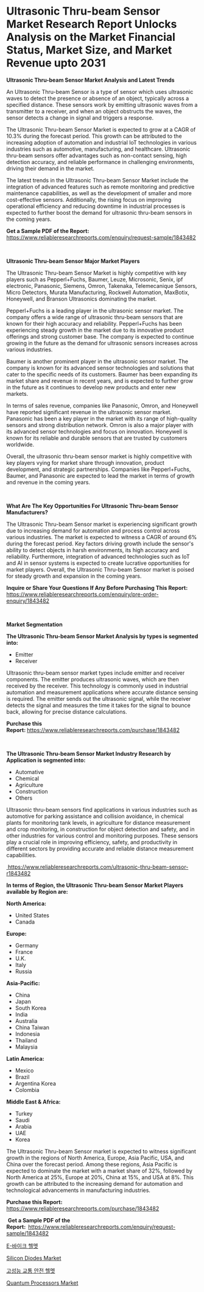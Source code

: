 <p><h1>Ultrasonic Thru-beam Sensor Market Research Report Unlocks Analysis on the Market Financial Status, Market Size, and Market Revenue upto 2031</h1></p><p><strong>Ultrasonic Thru-beam Sensor Market Analysis and Latest Trends</strong></p>
<p><p>An Ultrasonic Thru-beam Sensor is a type of sensor which uses ultrasonic waves to detect the presence or absence of an object, typically across a specified distance. These sensors work by emitting ultrasonic waves from a transmitter to a receiver, and when an object obstructs the waves, the sensor detects a change in signal and triggers a response.</p><p>The Ultrasonic Thru-beam Sensor Market is expected to grow at a CAGR of 10.3% during the forecast period. This growth can be attributed to the increasing adoption of automation and industrial IoT technologies in various industries such as automotive, manufacturing, and healthcare. Ultrasonic thru-beam sensors offer advantages such as non-contact sensing, high detection accuracy, and reliable performance in challenging environments, driving their demand in the market.</p><p>The latest trends in the Ultrasonic Thru-beam Sensor Market include the integration of advanced features such as remote monitoring and predictive maintenance capabilities, as well as the development of smaller and more cost-effective sensors. Additionally, the rising focus on improving operational efficiency and reducing downtime in industrial processes is expected to further boost the demand for ultrasonic thru-beam sensors in the coming years.</p></p>
<p><strong>Get a Sample PDF of the Report:&nbsp;</strong> <a href="https://www.reliableresearchreports.com/enquiry/request-sample/1843482">https://www.reliableresearchreports.com/enquiry/request-sample/1843482</a></p>
<p>&nbsp;</p>
<p><strong>Ultrasonic Thru-beam Sensor Major Market Players</strong></p>
<p><p>The Ultrasonic Thru-beam Sensor Market is highly competitive with key players such as Pepperl+Fuchs, Baumer, Leuze, Microsonic, Senix, ipf electronic, Panasonic, Siemens, Omron, Takenaka, Telemecanique Sensors, Micro Detectors, Murata Manufacturing, Rockwell Automation, MaxBotix, Honeywell, and Branson Ultrasonics dominating the market.</p><p>Pepperl+Fuchs is a leading player in the ultrasonic sensor market. The company offers a wide range of ultrasonic thru-beam sensors that are known for their high accuracy and reliability. Pepperl+Fuchs has been experiencing steady growth in the market due to its innovative product offerings and strong customer base. The company is expected to continue growing in the future as the demand for ultrasonic sensors increases across various industries.</p><p>Baumer is another prominent player in the ultrasonic sensor market. The company is known for its advanced sensor technologies and solutions that cater to the specific needs of its customers. Baumer has been expanding its market share and revenue in recent years, and is expected to further grow in the future as it continues to develop new products and enter new markets.</p><p>In terms of sales revenue, companies like Panasonic, Omron, and Honeywell have reported significant revenue in the ultrasonic sensor market. Panasonic has been a key player in the market with its range of high-quality sensors and strong distribution network. Omron is also a major player with its advanced sensor technologies and focus on innovation. Honeywell is known for its reliable and durable sensors that are trusted by customers worldwide.</p><p>Overall, the ultrasonic thru-beam sensor market is highly competitive with key players vying for market share through innovation, product development, and strategic partnerships. Companies like Pepperl+Fuchs, Baumer, and Panasonic are expected to lead the market in terms of growth and revenue in the coming years.</p></p>
<p>&nbsp;</p>
<p><strong>What Are The Key Opportunities For Ultrasonic Thru-beam Sensor Manufacturers?</strong></p>
<p><p>The Ultrasonic Thru-beam Sensor market is experiencing significant growth due to increasing demand for automation and process control across various industries. The market is expected to witness a CAGR of around 6% during the forecast period. Key factors driving growth include the sensor's ability to detect objects in harsh environments, its high accuracy and reliability. Furthermore, integration of advanced technologies such as IoT and AI in sensor systems is expected to create lucrative opportunities for market players. Overall, the Ultrasonic Thru-beam Sensor market is poised for steady growth and expansion in the coming years.</p></p>
<p><strong>Inquire or Share Your Questions If Any Before Purchasing This Report:</strong> <a href="https://www.reliableresearchreports.com/enquiry/pre-order-enquiry/1843482">https://www.reliableresearchreports.com/enquiry/pre-order-enquiry/1843482</a></p>
<p>&nbsp;</p>
<p><strong>Market Segmentation</strong></p>
<p><strong>The Ultrasonic Thru-beam Sensor Market Analysis by types is segmented into:</strong></p>
<p><ul><li>Emitter</li><li>Receiver</li></ul></p>
<p><p>Ultrasonic thru-beam sensor market types include emitter and receiver components. The emitter produces ultrasonic waves, which are then received by the receiver. This technology is commonly used in industrial automation and measurement applications where accurate distance sensing is required. The emitter sends out the ultrasonic signal, while the receiver detects the signal and measures the time it takes for the signal to bounce back, allowing for precise distance calculations.</p></p>
<p><strong>Purchase this Report:&nbsp;</strong><a href="https://www.reliableresearchreports.com/purchase/1843482">https://www.reliableresearchreports.com/purchase/1843482</a></p>
<p>&nbsp;</p>
<p><strong>The Ultrasonic Thru-beam Sensor Market Industry Research by Application is segmented into:</strong></p>
<p><ul><li>Automative</li><li>Chemical</li><li>Agriculture</li><li>Construction</li><li>Others</li></ul></p>
<p><p>Ultrasonic thru-beam sensors find applications in various industries such as automotive for parking assistance and collision avoidance, in chemical plants for monitoring tank levels, in agriculture for distance measurement and crop monitoring, in construction for object detection and safety, and in other industries for various control and monitoring purposes. These sensors play a crucial role in improving efficiency, safety, and productivity in different sectors by providing accurate and reliable distance measurement capabilities.</p></p>
<p><a href="https://www.reliableresearchreports.com/ultrasonic-thru-beam-sensor-r1843482">&nbsp;https://www.reliableresearchreports.com/ultrasonic-thru-beam-sensor-r1843482</a></p>
<p><strong>In terms of Region, the Ultrasonic Thru-beam Sensor Market Players available by Region are:</strong></p>
<p>
    <p> <strong> North America: </strong>
        <ul>
            <li>United States</li>
            <li>Canada</li>
        </ul>
        </p> 
    <p> <strong> Europe: </strong>
        <ul>
            <li>Germany</li>
            <li>France</li>
            <li>U.K.</li>
            <li>Italy</li>
            <li>Russia</li>
        </ul>
        </p> 
    <p> <strong> Asia-Pacific: </strong>
        <ul>
            <li>China</li>
            <li>Japan</li>
            <li>South Korea</li>
            <li>India</li>
            <li>Australia</li>
            <li>China Taiwan</li>
            <li>Indonesia</li>
            <li>Thailand</li>
            <li>Malaysia</li>
        </ul>
        </p> 
    <p> <strong> Latin America: </strong>
        <ul>
            <li>Mexico</li>
            <li>Brazil</li>
            <li>Argentina Korea</li>
            <li>Colombia</li>
        </ul>
        </p> 
    <p> <strong> Middle East & Africa: </strong>
        <ul>
            <li>Turkey</li>
            <li>Saudi</li>
            <li>Arabia</li>
            <li>UAE</li>
            <li>Korea</li>
        </ul>
    </p>
    </p>
<p><p>The Ultrasonic Thru-beam Sensor market is expected to witness significant growth in the regions of North America, Europe, Asia Pacific, USA, and China over the forecast period. Among these regions, Asia Pacific is expected to dominate the market with a market share of 32%, followed by North America at 25%, Europe at 20%, China at 15%, and USA at 8%. This growth can be attributed to the increasing demand for automation and technological advancements in manufacturing industries.</p></p>
<p><strong>Purchase this Report: </strong><a href="https://www.reliableresearchreports.com/purchase/1843482">https://www.reliableresearchreports.com/purchase/1843482</a></p>
<p>&nbsp;<strong>Get a Sample PDF of the Report:&nbsp;&nbsp;</strong><a href="https://www.reliableresearchreports.com/enquiry/request-sample/1843482">https://www.reliableresearchreports.com/enquiry/request-sample/1843482</a></p>
<p><strong></strong></p>
<p><p><a href="https://github.com/ahmadrevanz10/Market-Research-Report-List-1/blob/main/6296661158021.md">E-바이크 헬멧</a></p><p><a href="https://github.com/KeeganBarrows2023/Market-Research-Report-List-1/blob/main/silicon-diodes-market.md">Silicon Diodes Market</a></p><p><a href="https://github.com/nigaleamar09/Market-Research-Report-List-1/blob/main/6058715158022.md">고성능 교통 안전 헬멧</a></p><p><a href="https://github.com/Alonsoolds3wq1d81czn8rbol/Market-Research-Report-List-3/blob/main/quantum-processors-market.md">Quantum Processors Market</a></p></p>